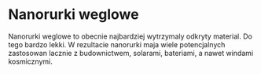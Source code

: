 # Nanorurki weglowe

Nanorurki weglowe to obecnie najbardziej wytrzymaly odkryty material. Do tego
bardzo lekki. W rezultacie nanorurki maja wiele potencjalnych zastosowan lacznie
z budownictwem, solarami, bateriami, a nawet windami kosmicznymi.
